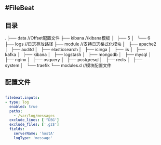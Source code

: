 #FileBeat
---
## 目录
.
├── data  //Offset配置文件
├── kibana //kibana模板
│   ├── 5
│   └── 6
├── logs //日志存放路径
├── module //支持日志格式化模块
│   ├── apache2
│   ├── auditd
│   ├── elasticsearch
│   ├── icinga
│   ├── iis
│   ├── kafka
│   ├── kibana
│   ├── logstash
│   ├── mongodb
│   ├── mysql
│   ├── nginx
│   ├── osquery
│   ├── postgresql
│   ├── redis
│   ├── system
│   └── traefik
└── modules.d //模块配置文件

## 配置文件
```yaml

filebeat.inputs:
- type: log
  enabled: true
  paths:
    - /var/log/messages
  exclude_lines: ['^DBG']
  exclude_files: ['.gz$']
  fields:
    serverName: 'hostA'
    logType: 'message'

```